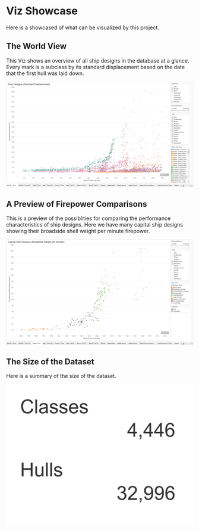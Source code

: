# Viz Showcase

Here is a showcased of what can be visualized by this project.

## The World View

This Viz shows an overview of all ship designs in the database at a glance.  Every mark is a subclass by its standard displacement based on the date that the first hull was laid down.

![Viz of all ship designs with standard displacement and the date laid down](images/main.png)

## A Preview of Firepower Comparisons

This is a preview of the possiblities for comparing the performance characteristics of ship designs.  Here we have many capital ship designs showing their broadside shell weight per minute firepower.

![](images/broadside.png)

## The Size of the Dataset

Here is a summary of the size of the dataset.

![](images/db_size.png)